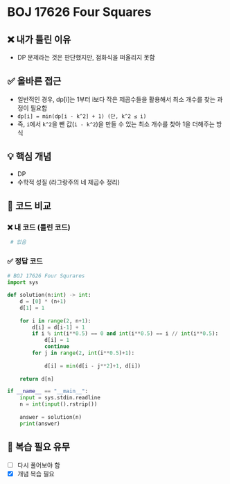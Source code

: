 # BOJ 17626 Four Squares

## ❌ 내가 틀린 이유
- DP 문제라는 것은 판단했지만, 점화식을 떠올리지 못함

## ✅ 올바른 접근
- 일반적인 경우, dp[i]는 1부터 i보다 작은 제곱수들을 활용해서 최소 개수를 찾는 과정이 필요함
- `dp[i] = min(dp[i - k^2] + 1) (단, k^2 ≤ i)`
- 즉, `i`에서 `k^2`을 뺀 값(`i - k^2`)을 만들 수 있는 최소 개수를 찾아 1을 더해주는 방식


## 💡 핵심 개념
- DP
- 수학적 성질 (라그랑주의 네 제곱수 정리)

## 📝 코드 비교
### ❌ 내 코드 (틀린 코드)
```python
 # 없음
```

### ✅ 정답 코드
```python
# BOJ 17626 Four Squrares
import sys

def solution(n:int) -> int:
    d = [0] * (n+1)
    d[1] = 1
    
    for i in range(2, n+1):
        d[i] = d[i-1] + 1
        if i % int(i**0.5) == 0 and int(i**0.5) == i // int(i**0.5):
            d[i] = 1
            continue
        for j in range(2, int(i**0.5)+1):
            
            d[i] = min(d[i - j**2]+1, d[i])
    
    return d[n]

if __name__ == "__main__":
    input = sys.stdin.readline
    n = int(input().rstrip())
    
    answer = solution(n)
    print(answer)
```

## 🔄 복습 필요 유무
- [ ] 다시 풀어보야 함
- [x] 개념 복습 필요